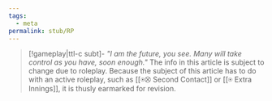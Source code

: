```yaml
---
tags:
  - meta
permalink: stub/RP
---
```

> [!gameplay|ttl-c subt]- _"I am the future, you see. Many will take control as you have, soon enough."_ The info in this article is subject to change due to roleplay.
> Because the subject of this article has to do with an active roleplay, such as [[⍟⛒ Second Contact]] or [[⍟ Extra Innings]], it is thusly earmarked for revision.